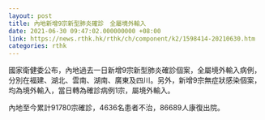 ```yaml
---
layout: post
title: 內地新增9宗新型肺炎確診　全屬境外輸入
date: 2021-06-30 09:47:02.000000000 +08:00
link: https://news.rthk.hk/rthk/ch/component/k2/1598414-20210630.htm
categories: rthk
---
```


國家衛健委公布，內地過去一日新增9宗新型肺炎確診個案，全屬境外輸入病例，分別在福建、湖北、雲南、湖南、廣東及四川。另外，新增9宗無症狀感染個案，均為境外輸入，當日轉為確診病例1宗，屬境外輸入。

內地至今累計91780宗確診，4636名患者不治，86689人康復出院。
